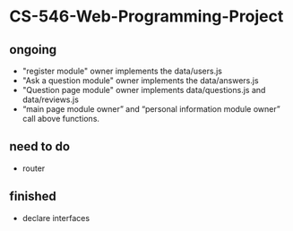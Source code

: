 # CS-546-Web-Programming-Project
## ongoing
* "register module" owner implements the data/users.js
* "Ask a question module" owner implements the data/answers.js
* "Question page module" owner implements  data/questions.js and data/reviews.js
* “main page module owner” and “personal information module owner” call above functions.
## need to do
* router
## finished
* declare interfaces
